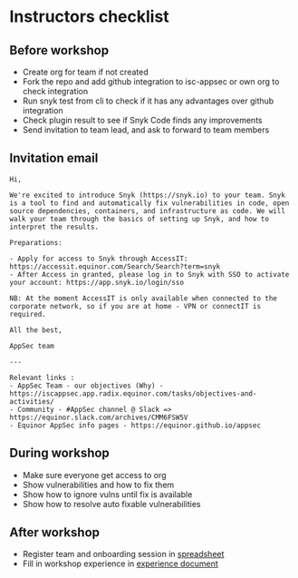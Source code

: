 # Instructors checklist

## Before workshop

- Create org for team if not created
- Fork the repo and add github integration to isc-appsec or own org to check integration
- Run snyk test from cli to check if it has any advantages over github integration
- Check plugin result to see if Snyk Code finds any improvements
- Send invitation to team lead, and ask to forward to team members

## Invitation email
```
Hi,

We're excited to introduce Snyk (https://snyk.io) to your team. Snyk is a tool to find and automatically fix vulnerabilities in code, open source dependencies, containers, and infrastructure as code. We will walk your team through the basics of setting up Snyk, and how to interpret the results.

Preparations:

- Apply for access to Snyk through AccessIT: https://accessit.equinor.com/Search/Search?term=snyk
- After Access in granted, please log in to Snyk with SSO to activate your account: https://app.snyk.io/login/sso

NB: At the moment AccessIT is only available when connected to the corporate network, so if you are at home - VPN or connectIT is required.

All the best,

AppSec team

---

Relevant links :
- AppSec Team - our objectives (Why) - https://iscappsec.app.radix.equinor.com/tasks/objectives-and-activities/
- Community - #AppSec channel @ Slack => https://equinor.slack.com/archives/CMM6FSW5V
- Equinor AppSec info pages - https://equinor.github.io/appsec
```

## During workshop
- Make sure everyone get access to org
- Show vulnerabilities and how to fix them
- Show how to ignore vulns until fix is available
- Show how to resolve auto fixable vulnerabilities

## After workshop
- Register team and onboarding session in [spreadsheet](https://statoilsrm.sharepoint.com/:x:/r/sites/ISCAppSec/Shared%20Documents/General/Snyk%20adoption/Onboarding%20sessions.xlsx?d=w3316d62130554a1ca6b9f7db08ca50d2&csf=1&web=1&e=bsg2fv)
- Fill in workshop experience in [experience document](https://statoilsrm.sharepoint.com/:w:/r/sites/ISCAppSec/Shared%20Documents/General/Snyk%20adoption/Workshop%20experience.docx?d=wf85532313c6a493a9ff1d2030a6e58f0&csf=1&web=1&e=cKaJAr)
